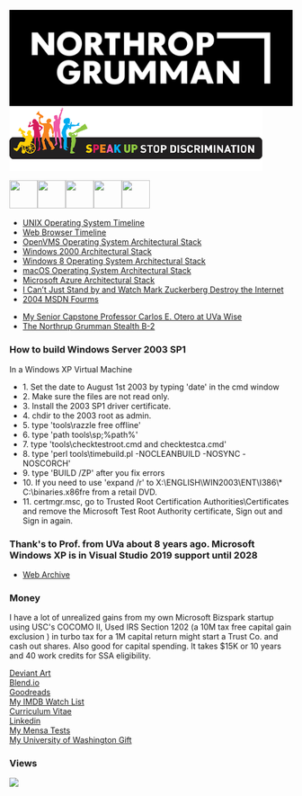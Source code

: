 ﻿![Opensource](/images/logo_white-on-black.png)
![Opensource](/images/stopdiscrim.png)

<img src="https://raw.githubusercontent.com/FortAwesome/Font-Awesome/6.x/svgs/regular/file-word.svg" width="50" height="50"><img src="https://raw.githubusercontent.com/FortAwesome/Font-Awesome/6.x/svgs/brands/deviantart.svg" width="50" height="50"><img src="https://raw.githubusercontent.com/FortAwesome/Font-Awesome/6.x/svgs/brands/goodreads.svg" width="50" height="50"><img src="https://raw.githubusercontent.com/FortAwesome/Font-Awesome/6.x/svgs/brands/windows.svg" width="50" height="50"><img src="https://raw.githubusercontent.com/FortAwesome/Font-Awesome/6.x/svgs/brands/linkedin.svg" width="50" height="50">
 <ul>
  <li><a href="https://upload.wikimedia.org/wikipedia/commons/c/cd/Unix_timeline.en.svg">UNIX Operating System Timeline</a></li>
  <li><a href="https://upload.wikimedia.org/wikipedia/commons/7/74/Timeline_of_web_browsers.svg">Web Browser Timeline</a></li>
  <li><a href="https://upload.wikimedia.org/wikipedia/commons/0/08/Openvms-system-architecture.svg">OpenVMS Operating System Architectural Stack</a></li>
  <li><a href="images/windows-2000-architecture-l.jpg">Windows 2000 Architectural Stack</a></li>
  <li><a href="images/windows-8-winrt-win32-framework-stack.jpg">Windows 8 Operating System Architectural Stack</a></li>
  <li><a href="https://upload.wikimedia.org/wikipedia/commons/f/f2/Diagram_of_Mac_OS_X_architecture.svg">macOS Operating System Architectural Stack</a></li>
  <li><a href="images/microsoft-azure-stack-block-diagram.jpg">Microsoft Azure Architectural Stack</a></li> 
  <li><a href="https://observer.com/2016/11/i-cant-just-stand-by-and-watch-mark-zuckerberg-destroy-the-internet/">I Can’t Just Stand by and Watch Mark Zuckerberg Destroy the Internet</a></li> 
  <li><a href="https://web.archive.org/web/20060509003149/http://forums.microsoft.com/MSDN/default.aspx?forumgroupid=12&siteid=1">2004 MSDN Fourms</a></li>  
</ul>

<ul>
	<li><a href="https://www.fit.edu/faculty-profiles/o/otero-carlos/">My Senior Capstone Professor Carlos E. Otero at UVa Wise</a></li>
	<li><a href="https://www.youtube.com/watch?v=ORyn0Zm3oeM">The Northrup Grumman Stealth B-2</a></li>
</ul>

### How to build Windows Server 2003 SP1

In a Windows XP Virtual Machine

<ul>
	<li>1. Set the date to August 1st 2003 by typing 'date' in the cmd window</li>
	<li>2. Make sure the files are not read only.</li>
	<li>3. Install the 2003 SP1 driver certificate.</li>
	<li>4. chdir to the 2003 root as admin.</li>
	<li>5. type 'tools\razzle free offline'</li>
	<li>6. type 'path tools\sp;%path%'</li>
	<li>7. type 'tools\checktestroot.cmd and checktestca.cmd'</li>
	<li>8. type 'perl tools\timebuild.pl -NOCLEANBUILD -NOSYNC -NOSCORCH'</li>
	<li>9. type 'BUILD /ZP' after you fix errors</li>
	<li>10. If you need to use 'expand /r' to X:\ENGLISH\WIN2003\ENT\I386\* C:\binaries.x86fre from a retail DVD.</li>
        <li>11. certmgr.msc, go to Trusted Root Certification Authorities\Certificates and remove the Microsoft Test Root Authority certificate, Sign out and Sign in again.</li>
</ul>

### Thank's to Prof. from UVa about 8 years ago. Microsoft Windows XP is in Visual Studio 2019 support until 2028
<ul>
  <li><a href="https://web.archive.org/web/20010418220512/http://research.microsoft.com/programs/NTSrcLicInfo.asp">Web Archive</a></li>
</ul>

### Money

I have a lot of unrealized gains from my own Microsoft Bizspark startup using USC's COCOMO II, Used IRS Section 1202 (a 10M tax free capital gain exclusion ) in turbo tax for a 1M capital return might start a Trust Co. and cash out shares. Also good for capital spending. It takes $15K or 10 years and 40 work credits for SSA eligibility.

<!--<a href="docs/Autobiography/Autobiograpghy.pdf">Autobiograpghy</a>
</br>-->
<a href="https://www.deviantart.com/jdm7dv">Deviant Art</a>
</br>
<a href="https://blend.io/jonathanmoore">Blend.io</a>
</br>
<a href="https://www.goodreads.com/user/show/72426002-jonathan-moore">Goodreads</a>
</br>
<a href="https://www.imdb.com/user/ur154049466/watchlist">My IMDB Watch List</a>
</br>
<a href="docs/Jonathan Chapman Moore FRSA.doc">Curriculum Vitae</a>
</br>
<a href="https://www.linkedin.com/in/jdm7dv/">Linkedin</a>
</br>
<a href="https://github.com/jonathanchapmanmoore/My-Mensa-Tests">My Mensa Tests</a>
</br>
<a href="https://github.com/jonathanchapmanmoore/UWA">My University of Washington Gift</a>



### Views
![](https://komarev.com/ghpvc/?username=jonathanchapmanmoore)

		

